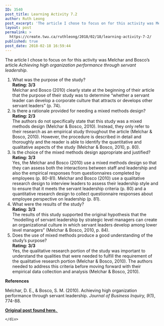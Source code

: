 ```yaml
---
ID: 3540
post_title: Learning Activity 7.2
author: Ruth Leong
post_excerpt: 'The article I chose to focus on for this activity was Melchar and Bosco&rsquo;s article&nbsp;Achieving high organization performance through servant leadership. What was the purpose of the study? Rating: 3/3 Melchar and Bosco (2010) clearly state at the beginning of their article that the purpose of their study was to determine&nbsp;&ldquo;whether a servant leader can [&hellip;]'
layout: post
permalink: >
  https://create.twu.ca/ruthleong/2018/02/18/learning-activity-7-2/
published: true
post_date: 2018-02-18 16:59:44
---
```

The article I chose to focus on for this activity was Melchar and Bosco&#8217;s article <em>Achieving high organization performance through servant leadership</em>.

<ol>
<li>What was the purpose of the study?<br />
<strong>Rating: 3/3<br />
</strong>Melchar and Bosco (2010) clearly state at the beginning of their article that the purpose of their study was to determine &#8220;whether a servant leader can develop a corporate culture that attracts or develops other servant leaders&#8221; (p. 74).</li>
<li>Is there a rationale provided for needing a mixed methods design?<br />
<strong>Rating: 2/3<br />
</strong>The authors do not specifically state that this study was a mixed methods design (Melchar &amp; Bosco, 2010). Instead, they only refer to their research as an empirical study throughout the article (Melchar &amp; Bosco, 2010). However, the procedure is described in detail and thoroughly and the reader is able to identify the quantitative and qualitative aspects of the study (Melchar &amp; Bosco, 2010, p. 80).</li>
<li>Is the choice of the mixed methods design appropriate and justified?<br />
<strong>Rating: 3/3<br />
</strong>Yes, the Melchar and Bosco (2010) use a mixed methods design so that they can assess both the interactions between staff and leadership and also the empirical responses from questionnaires completed by employees (p. 80-81). Melchar and Bosco (2010) use a qualitative research design to interview leaders to assess their leadership style and to ensure that it meets the servant leadership criteria (p. 80) and a quantitative research design to collect questionnaire responses about employee perspective on leadership (p. 81).</li>
<li>What were the results of the study?<br />
<strong>Rating: 3/3<br />
</strong>The results of this study supported the original hypothesis that the &#8220;modelling of servant leadership by strategic level managers can create an organizational culture in which servant leaders develop among lower level managers&#8221; (Melchar &amp; Bosco, 2010, p. 84).</li>
<li>Does the use of mixed methods produce a good understanding of the study’s purpose?<br />
<strong>Rating: 3/3</strong><br />
Yes, the qualitative research portion of the study was important to understand the qualities that were needed to fulfill the requirement of the qualitative research portion (Melchar &amp; Bosco, 2010). The authors needed to address this criteria before moving forward with their empirical data collection and analysis (Melchar &amp; Bosco, 2010).</li>
</ol>

<strong>References</strong>

Melchar, D. E., &amp; Bosco, S. M. (2010). Achieving high organization performance through servant leadership. <em>Journal of Business Inquiry, 9</em>(1), 774-88.

<a href="https://create.twu.ca/ldrs591-sp18/unit-7-learning-activities/"><strong>Original post found here. </strong></a>

<div id="themify_builder_content-468" data-postid="468" class="themify_builder_content themify_builder_content-468 themify_builder">

    </div>

<!-- /themify_builder_content -->